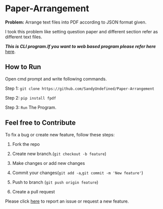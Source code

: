 # Paper-Arrangement
**Problem:** Arrange text files into PDF according to JSON format given.

I took this problem like setting question paper and different section refer as different text files.

**_This is CLI program.If you want to web based program please refer here_** [here](https://github.com/SandyUndefined/Django-Paper-Arrangement).


## How to Run

Open cmd prompt and write following commands.

Step 1: `git clone https://github.com/SandyUndefined/Paper-Arrangement`

Step 2: `pip install fpdf`

Step 3: `Run` The Program.

## Feel free to Contribute

To fix a bug or create new feature, follow these steps:

1. Fork the repo

2. Create new branch.(`git checkout -b feature`)

3. Make changes or add new changes

4. Commit your changes(`git add -a`,`git commit -m 'New feature'`)

5. Push to branch (`git push origin feature`)

6. Create a pull request

Please click [here](https://github.com/SandyUndefined/Paper-Arrangement/issues/new) to report an issue or request a new feature. 
